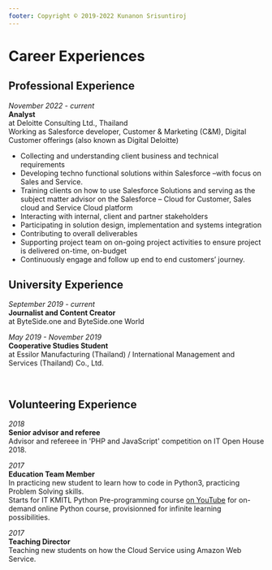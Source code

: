 ```yaml
---
footer: Copyright © 2019-2022 Kunanon Srisuntiroj
---
```


# Career Experiences
## Professional Experience
*November 2022 - current*<br>
**Analyst**<br>
at Deloitte Consulting Ltd., Thailand <br>
Working as Salesforce developer, Customer & Marketing (C&M), Digital Customer offerings (also known as Digital Deloitte)
- Collecting and understanding client business and technical requirements
- Developing techno functional solutions within Salesforce –with focus on Sales and Service.
- Training clients on how to use Salesforce Solutions and serving as the subject matter advisor on the Salesforce – Cloud for Customer, Sales cloud and Service Cloud platform
- Interacting with internal, client and partner stakeholders
- Participating in solution design, implementation and systems integration
- Contributing to overall deliverables
- Supporting project team on on-going project activities to ensure project is delivered on-time, on-budget
- Continuously engage and follow up end to end customers’ journey.

## University Experience
*September 2019 - current*<br>
**Journalist and Content Creator**<br>
at ByteSide.one and ByteSide.one World <br>

*May 2019 - November 2019*<br>
**Cooperative Studies Student**<br>
at Essilor Manufacturing (Thailand) / International Management and Services (Thailand) Co., Ltd. <br>
<!-- For projects done during the Cooperative Studies, please click [here]() -->

<br/>

## Volunteering Experience
*2018*<br>
**Senior advisor and referee**<br>
Advisor and refereee in 'PHP and JavaScript' competition on IT Open House 2018.

*2017*<br>
**Education Team Member**<br>
In practicing new student to learn how to code in Python3, practicing Problem Solving skills.<br>
Starts for IT KMITL Python Pre-programming course [on YouTube](https://www.youtube.com/c/PreProgrammingITKMITL/) for on-demand online Python course, provisionned for infinite learning possibilities.

*2017*<br>
**Teaching Director**<br>
Teaching new students on how the Cloud Service using Amazon Web Service.
